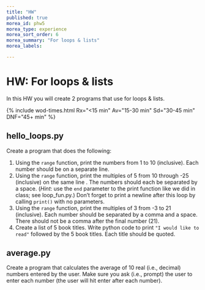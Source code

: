 ```yaml
---
title: "HW"
published: true
morea_id: phw5
morea_type: experience
morea_sort_order: 6
morea_summary: "For loops & lists"
morea_labels:

---
```

# HW: For loops & lists

In this HW you will create 2 programs that use for loops & lists.

{% include wod-times.html Rx="<15 min" Av="15-30 min" Sd="30-45 min" DNF="45+ min" %}

## hello_loops.py

Create a program that does the following:

1. Using the `range` function, print the numbers from 1 to 10 (inclusive). Each number should be on a separate line.
1. Using the `range` function, print the multiples of 5 from 10 through -25 (inclusive) on the same line . The numbers should each be separated by a space. (*Hint*: use the `end` parameter to the print function like we did in class; see loop_fun.py.) Don’t forget to print a newline after this loop by calling `print()` with no parameters.
1. Using the `range` function, print the multiples of 3 from -3 to 21 (inclusive). Each number should be separated by a comma and a space. There should not be a comma after the final number (21). 
2. Create a list of 5 book titles. Write python code to print `"I would like to read"` followed by the 5 book titles. Each title should be quoted.

## average.py

Create a program that calculates the average of 10 real (i.e., decimal) numbers entered by the user. Make sure you ask (i.e., prompt) the user to enter each number (the user will hit enter after each number). <!--Note you will need two numbers to calculate the average: the sum and the number of numbers entered by the user (10).-->



<!--## Demonstration


Once you've finished doing the HW a single time, you can watch me do it:

{% include youtube.html id="lexkpbllvT0" %}

{% include wod-warning.html %}-->
